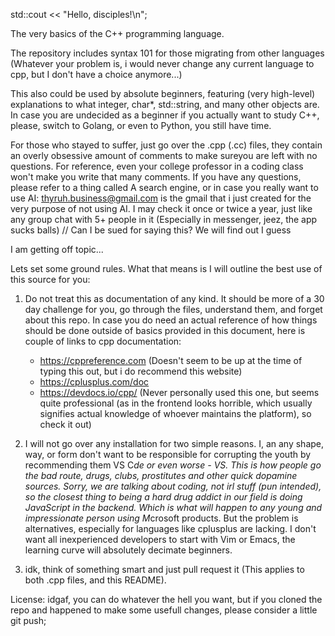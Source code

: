 std::cout << "Hello, disciples!\n";

The very basics of the C++ programming language.

The repository includes syntax 101 for those migrating from other languages (Whatever your problem is, i would never change any current language to cpp, but I don't have a choice anymore...)

This also could be used by absolute beginners, featuring (very high-level) explanations to what integer, char*, std::string, and many other objects are. In case you are undecided as a beginner if you actually want to study C++, please, switch to Golang, or even to Python, you still have time.

For those who stayed to suffer, just go over the .cpp (.cc) files, they contain an overly obsessive amount of comments to make sureyou are left with no
questions. For reference, even your college professor in a coding class won't make you write that many comments. If you have any questions, please refer
to a thing called A search engine, or in case you really want to use AI: thyruh.business@gmail.com is the gmail that i just created for the very purpose
of not using AI. I may check it once or twice a year, just like any group chat with 5+ people in it (Especially in messenger, jeez, the app sucks balls) // Can I be sued for saying this? We will find out I guess

I am getting off topic...

Lets set some ground rules. What that means is I will outline the best use of this source for you:
   1. Do not treat this as documentation of any kind. It should be more of a 30 day challenge for you, go through the files, understand them, and forget
   about this repo. In case you do need an actual reference of how things should be done outside of basics provided in this document, here is couple of
   links to cpp documentation:
      - https://cppreference.com    (Doesn't seem to be up at the time of typing this out, but i do recommend this website)
      - https://cplusplus.com/doc
      - https://devdocs.io/cpp/     (Never personally used this one, but seems quite professional (as in the frontend looks horrible, which usually
      signifies actual knowledge of whoever maintains the platform), so check it out)

   2. I will not go over any installation for two simple reasons. I, an any shape, way, or form don't want to be responsible for corrupting the youth by
   recommending them VS C*de or even worse - VS. This is how people go the bad route, drugs, clubs, prostitutes and other quick dopamine sources. Sorry,
   we are talking about coding, not irl stuff (pun intended), so the closest thing to being a hard drug addict in our field is doing JavaScript in the
   backend. Which is what will happen to any young and impressionate person using M*crosoft products.    But the problem is alternatives, especially for
   languages like cplusplus are lacking. I don't want all inexperienced developers to start with Vim or Emacs, the learning curve will absolutely
   decimate beginners.

   3. idk, think of something smart and just pull request it (This applies to both .cpp files, and this README).

License: idgaf, you can do whatever the hell you want, but if you cloned the repo and happened to make some usefull changes, please consider a little git push;
